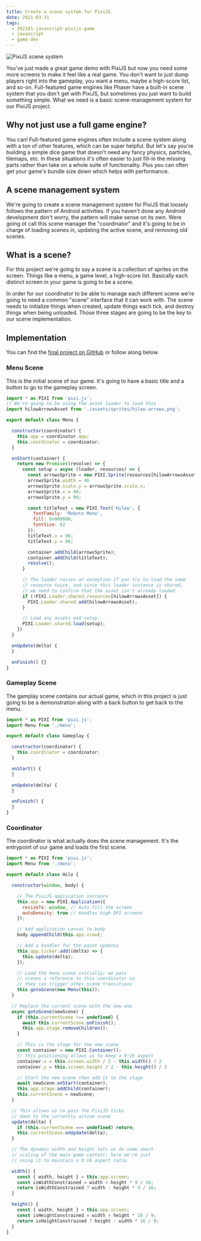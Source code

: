 ```yaml
---
title: Create a scene system for PixiJS
date: 2021-03-31
tags:
  - 202101-javascript-pixijs-game
  - javascript
  - game-dev
---
```


![PixiJS scene system](/202101-create-scene-system-pixijs/header.png)

You've just made a great game demo with PixiJS but now you need some more screens to make it feel like a real game. You don't want to just dump players right into the gameplay, you want a menu, maybe a high-score list, and so-on. Full-featured game engines like Phaser have a built-in scene system that you don't get with PixiJS, but sometimes you just want to build something simple. What we need is a basic scene-management system for our PixiJS project.

## Why not just use a full game engine?

You can! Full-featured game engines often include a scene system along with a ton of other features, which can be super helpful. But let's say you're building a simple dice game that doesn't need any fancy physics, particles, tilemaps, etc. In these situations it's often easier to just fill-in the missing parts rather than take on a whole suite of functionality. Plus you can often get your game's bundle size down which helps with performance.

## A scene management system

We're going to create a scene management system for PixiJS that loosely follows the pattern of Android activities. If you haven't done any Android development don't worry, the pattern will make sense on its own. Were going ot call this scene manager the "coordinator" and it's going to be in charge of loading scenes in, updating the active scene, and removing old scenes.

## What is a scene?

For this project we're going to say a scene is a collection of sprites on the screen. Things like a menu, a game level, a high-score list. Basically each distinct screen in your game is going to be a scene.

In order for our coordinator to be able to manage each different scene we're going to need a common "scene" interface that it can work with. The scene needs to initialize things when created, update things each tick, and destroy things when being unloaded. Those three stages are going to be the key to our scene implementation.

## Implementation

You can find the [final project on GitHub](https://github.com/lurkshark/coderevue/tree/main/202101-javascript-pixijs-game) or follow along below.

### Menu Scene

This is the initial scene of our game. It's going to have a basic title and a button to go to the gameplay screen.

```js
import * as PIXI from 'pixi.js';
// We're going to be using the asset loader to load this
import hilowArrowsAsset from './assets/sprites/hilow-arrows.png';

export default class Menu {

  constructor(coordinator) {
    this.app = coordinator.app;
    this.coordinator = coordinator;
  }

  onStart(container) {
    return new Promise((resolve) => {
      const setup = async (loader, resources) => {
        const arrowsSprite = new PIXI.Sprite(resources[hilowArrowsAsset].texture);
        arrowsSprite.width = 46
        arrowsSprite.scale.y = arrowsSprite.scale.x;
        arrowsSprite.x = 40;
        arrowsSprite.y = 98;

        const titleText = new PIXI.Text('Hilow', {
          fontFamily: 'Roboto Mono',
          fill: 0x000000,
          fontSize: 62
        });
        titleText.x = 96;
        titleText.y = 90;

        container.addChild(arrowsSprite);
        container.addChild(titleText);
        resolve();
      }

      // The loader raises an exception if you try to load the same
      // resource twice, and since this loader instance is shared,
      // we need to confirm that the asset isn't already loaded
      if (!PIXI.Loader.shared.resources[hilowArrowsAsset]) {
        PIXI.Loader.shared.add(hilowArrowsAsset);
      }

      // Load any assets and setup
      PIXI.Loader.shared.load(setup);
    })
  }

  onUpdate(delta) {
  }

  onFinish() {}
}
```

### Gameplay Scene

The gamplay scene contains our actual game, which in this project is just going to be a demonstration along with a back button to get back to the menu.

```js
import * as PIXI from 'pixi.js';
import Menu from './menu';

export default class Gameplay {

  constructor(coordinator) {
    this.coordinator = coordinator;
  }

  onStart() {
  }

  onUpdate(delta) {
  }

  onFinish() {
  }
}
```

### Coordinator

The coordinator is what actually does the scene management. It's the entrypoint of our game and loads the first scene.

```js
import * as PIXI from 'pixi.js';
import Menu from './menu';

export default class Hilo {

  constructor(window, body) {

    // The PixiJS application instance
    this.app = new PIXI.Application({
      resizeTo: window, // Auto fill the screen
      autoDensity: true // Handles high DPI screens
    });

    // Add application canvas to body
    body.appendChild(this.app.view);

    // Add a handler for the paint updates
    this.app.ticker.add((delta) => {
      this.update(delta);
    });

    // Load the menu scene initially; we pass
    // scenes a reference to this coordinator so
    // they can trigger other scene transitions
    this.gotoScene(new Menu(this));
  }

  // Replace the current scene with the new one
  async gotoScene(newScene) {
    if (this.currentScene !== undefined) {
      await this.currentScene.onFinish();
      this.app.stage.removeChildren();
    }

    // This is the stage for the new scene
    const container = new PIXI.Container();
    // This positioning allows us to keep a 9:16 aspect
    container.x = this.screen.width / 2 - this.width() / 2
    container.y = this.screen.height / 2 - this.height() / 2

    // Start the new scene then add it to the stage
    await newScene.onStart(container);
    this.app.stage.addChild(container);
    this.currentScene = newScene;
  }

  // This allows us to pass the PixiJS ticks
  // down to the currently active scene
  update(delta) {
    if (this.currentScene === undefined) return;
    this.currentScene.onUpdate(delta);
  }

  // The dynamic width and height lets us do some smart
  // scaling of the main game content; here we're just
  // using it to maintain a 9:16 aspect ratio

  width() {
    const { width, height } = this.app.screen;
    const isWidthConstrained = width < height * 9 / 16;
    return isWidthConstrained ? width : height * 9 / 16;
  }

  height() {
    const { width, height } = this.app.screen;
    const isHeightConstrained = width > height * 16 / 9;
    return isHeightConstrained ? height : width * 16 / 9;
  }
}
```
